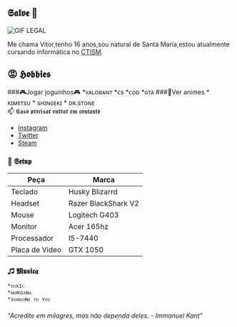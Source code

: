 ##  𝕾𝖆𝖑𝖛𝖊 👺

![GIF LEGAL](https://i.pinimg.com/originals/8f/1f/94/8f1f94f276216e4aab8e134a548ad0f1.gif)






Me chama Vitor,tenho 16 anos,sou natural de Santa Maria,estou atualmente cursando informática no [CTISM](https://www.ufsm.br/unidades-universitarias/ctism/).

## 😡 𝕳𝖔𝖇𝖇𝖎𝖊𝖘

###🎮Jogar joguinhos🎮 
	*ᴠᴀʟᴏʀᴀɴᴛ
	*ᴄs
	*ᴄᴏᴅ
	*ɢᴛᴀ
###👀Ver animes
	* ᴋɪᴍᴇᴛsᴜ
	* sʜɪɴɢᴇᴋɪ 
	* ᴅʀ.sᴛᴏɴᴇ				
📫 𝕮𝖆𝖘𝖔 𝖕𝖗𝖊𝖈𝖎𝖘𝖆𝖗 𝖊𝖓𝖙𝖗𝖆𝖗 𝖊𝖒 𝖈𝖔𝖓𝖙𝖆𝖓𝖙𝖔 
* [Instagram](Instagram.com/vitor.pps)
* [Twitter](https://twitter.com/d9light_)
* [Steam](https://steamcommunity.com/id/d9light)	

### 🎹 𝕾𝖊𝖙𝖚𝖕 
Peça                   | Marca
---------------------  | -------------------- | 
 Teclado               | Husky Blizarrd         |
 Headset               | Razer BlackShark V2    |
 Mouse                 | Logitech G403          |
 Monitor               | Acer 165hz             |
 Processador           | I5-7440                |
 Placa de Video        | GTX 1050               |



### ♫ 𝕸𝖚𝖘𝖎𝖈𝖆
 	*ᴛᴏxɪᴄ
 	*ᴍᴏʀɢᴀɴᴀ
 	*sᴏᴍᴇᴏɴᴇ ᴛᴏ ʏᴏᴜ

###### "Acredite em milagres, mas não dependa deles.   - Immanuel Kant" 
